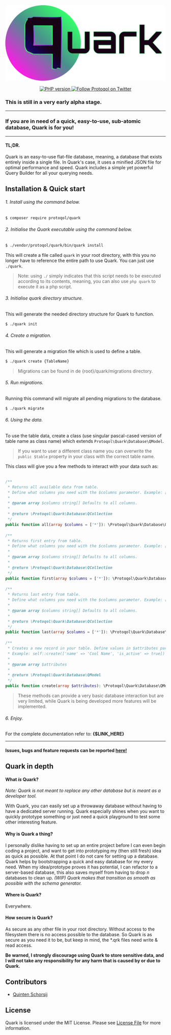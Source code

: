 <div>
    <img alt="Quark" src="./assets/quarkFull.png"/>
</div>

<p align="center">
    <a href="https://packagist.org/packages/protoqol/quark">
	    <img alt="PHP version" src="https://img.shields.io/badge/php-%5E7.2.5-lightblue.svg"/>	
    </a>
    <a href="https://twitter.com/intent/follow?screen_name=Protoqol_XYZ">
        <img src="https://img.shields.io/twitter/follow/Protoqol_XYZ.svg?label=%40Protoqol_XYZ&style=social"
            alt="Follow Protoqol on Twitter">
    </a>
</p>

### This is still in a very early alpha stage.

---

### If you are in need of a quick, easy-to-use, sub-atomic database, Quark is for you!

---

#### TL;DR.

Quark is an easy-to-use flat-file database, meaning, a database that exists entirely inside a single file. In Quark's
case, it uses a minified JSON file for optimal performance and speed. Quark includes a simple yet powerful Query Builder
for all your querying needs.

## Installation & Quick start

<a name="install_quick_start"/>

###### 1. Install using the command below.

```bash
$ composer require protoqol/quark
```

###### 2. Initialise the Quark executable using the command below.

```bash
$ ./vendor/protoqol/quark/bin/quark install
```

This will create a file called `quark` in your root directory, with this you no longer have to reference the entire path
to use Quark. You can just use `./quark`.

> Note: using `./` simply indicates that this script needs to be executed according to its contents, meaning, you can also use `php quark` to execute it as a php script.

###### 3. Initialise quark directory structure.

This will generate the needed directory structure for Quark to function.

```bash
$ ./quark init
```

###### 4. Create a migration.

This will generate a migration file which is used to define a table.

```bash
$ ./quark create {TableName}
```

> Migrations can be found in de {root}/quark/migrations directory.

###### 5. Run migrations.

Running this command will migrate all pending migrations to the database.

```bash
$ ./quark migrate
```

###### 6. Using the data.

To use the table data, create a class (use singular pascal-cased version of table name as class name) which
extends `Protoqol\Quark\Database\QModel`.
> If you want to user a different class name you can overwrite the `public $table` property in your class with the correct table name.

This class will give you a few methods to interact with your data such as:

```php

/**
 * Returns all available data from table. 
 * Define what columns you need with the $columns parameter. Example: ['id', 'name'], this only returns 'id' & 'name' columns.
 * 
 * @param array $columns string[] Defaults to all columns.
 * 
 * @return \Protoqol\Quark\Database\QCollection
 */
public function all(array $columns = ['*']): \Protoqol\Quark\Database\QCollection

/**
 * Returns first entry from table.
 * Define what columns you need with the $columns parameter. Example: ['id', 'name'], this only returns 'id' & 'name' columns.
 * 
 * @param array $columns string[] Defaults to all columns.
 * 
 * @return \Protoqol\Quark\Database\QCollection
 */
public function first(array $columns = ['*']): \Protoqol\Quark\Database\QCollection

/**
 * Returns last entry from table.
 * Define what columns you need with the $columns parameter. Example: ['id', 'name'], this only returns 'id' & 'name' columns.
 * 
 * @param array $columns string[] Defaults to all columns.
 * 
 * @return \Protoqol\Quark\Database\QCollection
 */
public function last(array $columns = ['*']): \Protoqol\Quark\Database\QCollection

/**
 * Creates a new record in your table. Define values in $attributes parameter.
 * Example: self::create(['name' => 'Cool Name', 'is_active' => true])
 *
 * @param array $attributes 
 *                         
 * @return \Protoqol\Quark\Database\QModel
 */
public function create(array $attributes): \Protoqol\Quark\Database\QModel

```

> These methods can provide a very basic database interaction but are very limited, while Quark is being developed more features will be implemented.

###### 6. Enjoy.

For the complete documentation refer to: __{$LINK_HERE}__

---

#### Issues, bugs and feature requests can be reported [here!](https://github.com/Protoqol/Quark/issues/new/choose)

## Quark in depth

<a name="in_depth"/>

#### What _*is*_ Quark?

<a name="what"/>

_Note: Quark is not meant to replace any other database but is meant as a developer tool._

With Quark, you can easily set up a throwaway database without having to have a dedicated server running. Quark
especially shines when you want to quickly prototype something or just need a quick playground to test some other
interesting feature.

#### Why is Quark a thing?

<a name="why"/>

I personally dislike having to set up an entire project before I can even begin coding a project, and want to get into
prototyping my (then still fresh)
idea as quick as possible. At that point I do not care for setting up a database. Quark helps by bootstrapping a quick
and easy database for my every need. When my idea/prototype proves it has potential, I can refactor to a server-based
database, this also saves myself from having to drop _n_ databases to clean up. _(WIP) Quark makes that transition as
smooth as possible with the schema generator._

#### Where is Quark?

<a name="where"/>

Everywhere.

#### How secure is Quark?

<a name="secure"/>

As secure as any other file in your root directory. Without access to the filesystem there is no access possible to the
database. So Quark is as secure as you need it to be, but keep in mind, the *.qrk files need write & read access.

**Be warned, I strongly discourage using Quark to store sensitive data, and I will not take any responsibility for any
harm that is caused by or due to Quark.**

## Contributors

<a name="contributors"/>

- [Quinten Schorsij](https://github.com/QuintenJustus)

## License

Quark is licensed under the MIT License. Please see [License File](LICENSE) for more information.
